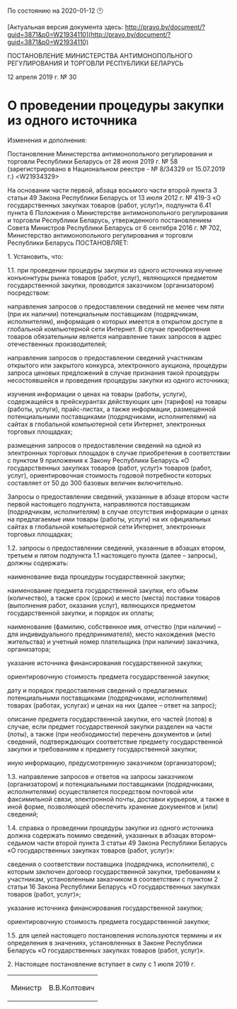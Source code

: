 По состоянию на 2020-01-12 &#x1F550;

[Актуальная версия документа здесь: http://pravo.by/document/?guid=3871&p0=W21934110](http://pravo.by/document/?guid=3871&p0=W21934110)

<p>ПОСТАНОВЛЕНИЕ МИНИСТЕРСТВА АНТИМОНОПОЛЬНОГО РЕГУЛИРОВАНИЯ И ТОРГОВЛИ РЕСПУБЛИКИ БЕЛАРУСЬ</p>
<p>12 апреля 2019 г. № 30</p>
<h1>О проведении процедуры закупки из одного источника</h1>
<p>Изменения и дополнения:</p>
<p>Постановление Министерства антимонопольного регулирования и торговли Республики Беларусь от 28 июня 2019 г. № 58 (зарегистрировано в Национальном реестре - № 8/34329 от 15.07.2019 г.) &lt;W21934329&gt;</p>
<p></p>
<p>На основании части первой, абзаца восьмого части второй пункта 3 статьи 49 Закона Республики Беларусь от 13 июля 2012 г. № 419-З «О государственных закупках товаров (работ, услуг)», подпункта 6.41 пункта 6 Положения о Министерстве антимонопольного регулирования и торговли Республики Беларусь, утвержденного постановлением Совета Министров Республики Беларусь от 6 сентября 2016 г. № 702, Министерство антимонопольного регулирования и торговли Республики Беларусь ПОСТАНОВЛЯЕТ:</p>
<p>1. Установить, что:</p>
<p>1.1. при проведении процедуры закупки из одного источника изучение конъюнктуры рынка товаров (работ, услуг), являющихся предметом государственной закупки, проводится заказчиком (организатором) посредством:</p>
<p>направления запросов о предоставлении сведений не менее чем пяти (при их наличии) потенциальным поставщикам (подрядчикам, исполнителям), информация о которых имеется в открытом доступе в глобальной компьютерной сети Интернет. В случае приобретения товаров обязательным является направление таких запросов в адрес отечественных производителей;</p>
<p>направления запросов о предоставлении сведений участникам открытого или закрытого конкурса, электронного аукциона, процедуры запроса ценовых предложений в случае признания такой процедуры несостоявшейся и проведения процедуры закупки из одного источника;</p>
<p>изучения информации о ценах на товары (работы, услуги), содержащейся в прейскурантах действующих цен (тарифов) на товары (работы, услуги), прайс-листах, а также информации, размещенной потенциальными поставщиками (подрядчиками, исполнителями) на сайтах в глобальной компьютерной сети Интернет, электронных торговых площадках;</p>
<p>размещения запросов о предоставлении сведений на одной из электронных торговых площадок в случае приобретения в соответствии с пунктом 9 приложения к Закону Республики Беларусь «О государственных закупках товаров (работ, услуг)» товаров (работ, услуг), ориентировочная стоимость годовой потребности которых составляет от 50 до 300 базовых величин включительно.</p>
<p>Запросы о предоставлении сведений, указанные в абзаце втором части первой настоящего подпункта, направляются поставщикам (подрядчикам, исполнителям) в случае отсутствия информации о ценах на предлагаемые ими товары (работы, услуги) на их официальных сайтах в глобальной компьютерной сети Интернет, электронных торговых площадках;</p>
<p>1.2. запросы о предоставлении сведений, указанные в абзацах втором, третьем и пятом подпункта 1.1 настоящего пункта (далее – запросы), должны содержать:</p>
<p>наименование вида процедуры государственной закупки;</p>
<p>наименование предмета государственной закупки, его объем (количество), а также срок (сроки) и место (места) поставки товаров (выполнения работ, оказания услуг), являющихся предметом государственной закупки, и порядок их оплаты;</p>
<p>наименование (фамилию, собственное имя, отчество (при наличии) – для индивидуального предпринимателя), место нахождения (место жительства) и учетный номер плательщика (при наличии) заказчика, организатора;</p>
<p>указание источника финансирования государственной закупки;</p>
<p>ориентировочную стоимость предмета государственной закупки;</p>
<p>дату и порядок предоставления сведений о предлагаемых потенциальными поставщиками (подрядчиками, исполнителями) товарах (работах, услугах) и ценах на них (далее – ответ на запрос);</p>
<p>описание предмета государственной закупки, его частей (лотов) в случае, если предмет государственной закупки разделен на части (лоты), а также (при необходимости) перечень документов и (или) сведений, подтверждающих соответствие предмету государственной закупки и требованиям к предмету государственной закупки;</p>
<p>иную информацию, предусмотренную заказчиком (организатором);</p>
<p>1.3. направление запросов и ответов на запросы заказчиком (организатором) и потенциальными поставщиками (подрядчиками, исполнителями) осуществляется посредством почтовой или факсимильной связи, электронной почты, доставки курьером, а также в иной форме, позволяющей обеспечить хранение документов и (или) сведений;</p>
<p>1.4. справка о проведении процедуры закупки из одного источника должна содержать помимо сведений, указанных в абзацах втором–седьмом части второй пункта 3 статьи 49 Закона Республики Беларусь «О государственных закупках товаров (работ, услуг)»:</p>
<p>сведения о соответствии поставщика (подрядчика, исполнителя), с которым заключен договор государственной закупки, требованиям к участникам, установленным заказчиком в соответствии с пунктом 2 статьи 16 Закона Республики Беларусь «О государственных закупках товаров (работ, услуг)»;</p>
<p>указание источника финансирования государственной закупки;</p>
<p>ориентировочную стоимость предмета государственной закупки;</p>
<p>1.5. для целей настоящего постановления используются термины и их определения в значениях, установленных в Законе Республики Беларусь «О государственных закупках товаров (работ, услуг)».</p>
<p>2. Настоящее постановление вступает в силу с 1 июля 2019 г.</p>
<p></p>
<table><tr>
<td><p>Министр</p></td>
<td><p>В.В.Колтович</p></td>
</tr></table>
<p></p>